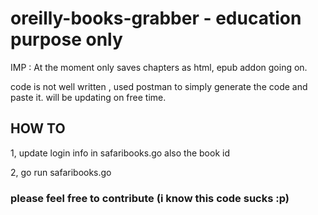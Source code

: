 # oreilly-books-grabber - education purpose only

IMP : At the moment only saves chapters as html, epub addon going on.

code is not well written , used postman to simply generate the code and paste it. will be updating on free time.

## HOW TO

1, update login info in safaribooks.go also the book id

2, go run safaribooks.go

### please feel free to contribute (i know this code sucks :p)
